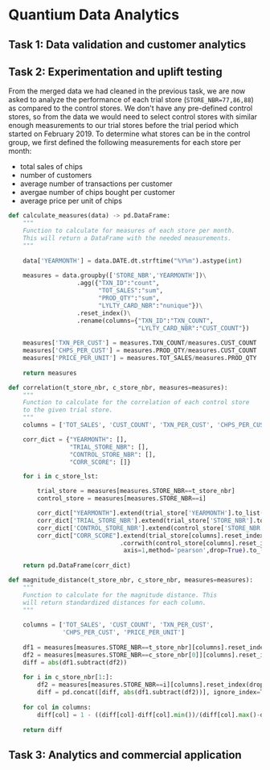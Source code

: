 # Quantium Data Analytics

## Task 1: Data validation and customer analytics

## Task 2: Experimentation and uplift testing

From the merged data we had cleaned in the previous task, we are now asked to analyze the performance of each trial store (`STORE_NBR=77,86,88`) as compared to the control stores. We don't have any pre-defined control stores, so from the data we would need to select control stores with similar enough measurements to our trial stores before the trial period which started on February 2019. To determine what stores can be in the control group, we first defined the following measurements for each store per month:

- total sales of chips
- number of customers
- average number of transactions per customer
- avergae number of chips bought per customer
- average price per unit of chips

```python
def calculate_measures(data) -> pd.DataFrame:
    """
    Function to calculate for measures of each store per month.
    This will return a DataFrame with the needed measurements.
    """
    
    data['YEARMONTH'] = data.DATE.dt.strftime("%Y%m").astype(int)
    
    measures = data.groupby(['STORE_NBR','YEARMONTH'])\
                   .agg({"TXN_ID":"count",
                         "TOT_SALES":"sum",
                         "PROD_QTY":"sum",
                         "LYLTY_CARD_NBR":"nunique"})\
                   .reset_index()\
                   .rename(columns={"TXN_ID":"TXN_COUNT",
                                    "LYLTY_CARD_NBR":"CUST_COUNT"})
                                                                        
    measures['TXN_PER_CUST'] = measures.TXN_COUNT/measures.CUST_COUNT
    measures['CHPS_PER_CUST'] = measures.PROD_QTY/measures.CUST_COUNT
    measures['PRICE_PER_UNIT'] = measures.TOT_SALES/measures.PROD_QTY
    
    return measures
```

```python
def correlation(t_store_nbr, c_store_nbr, measures=measures):
    """
    Function to calculate for the correlation of each control store
    to the given trial store.
    """
    columns = ['TOT_SALES', 'CUST_COUNT', 'TXN_PER_CUST', 'CHPS_PER_CUST', 'PRICE_PER_UNIT']

    corr_dict = {"YEARMONTH": [],
                 "TRIAL_STORE_NBR": [],
                 "CONTROL_STORE_NBR": [],
                 "CORR_SCORE": []}

    for i in c_store_lst:

        trial_store = measures[measures.STORE_NBR==t_store_nbr]
        control_store = measures[measures.STORE_NBR==i]

        corr_dict["YEARMONTH"].extend(trial_store['YEARMONTH'].to_list())
        corr_dict['TRIAL_STORE_NBR'].extend(trial_store['STORE_NBR'].to_list())
        corr_dict['CONTROL_STORE_NBR'].extend(control_store['STORE_NBR'].to_list())
        corr_dict["CORR_SCORE"].extend(trial_store[columns].reset_index()\
                               .corrwith(control_store[columns].reset_index(),
                                axis=1,method='pearson',drop=True).to_list())
        
    return pd.DataFrame(corr_dict)
```

```python
def magnitude_distance(t_store_nbr, c_store_nbr, measures=measures):
    """
    Function to calculate for the magnitude distance. This
    will return standardized distances for each column.
    """
    
    columns = ['TOT_SALES', 'CUST_COUNT', 'TXN_PER_CUST', 
               'CHPS_PER_CUST', 'PRICE_PER_UNIT']
    
    df1 = measures[measures.STORE_NBR==t_store_nbr][columns].reset_index(drop=True)
    df2 = measures[measures.STORE_NBR==c_store_nbr[0]][columns].reset_index(drop=True)
    diff = abs(df1.subtract(df2))
    
    for i in c_store_nbr[1:]:
        df2 = measures[measures.STORE_NBR==i][columns].reset_index(drop=True)
        diff = pd.concat([diff, abs(df1.subtract(df2))], ignore_index=True)
        
    for col in columns:
        diff[col] = 1 - ((diff[col]-diff[col].min())/(diff[col].max()-diff[col].min()))
        
    return diff
```

## Task 3: Analytics and commercial application